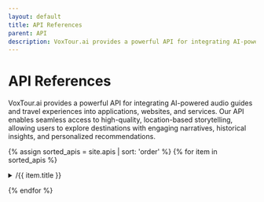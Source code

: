 ```yaml
---
layout: default
title: API References
parent: API
description: VoxTour.ai provides a powerful API for integrating AI-powered audio guides and travel experiences into applications, websites, and services. Our API enables seamless access to high-quality, location-based storytelling, allowing users to explore destinations with engaging narratives, historical insights, and personalized recommendations.
---
```


# API References

VoxTour.ai provides a powerful API for integrating AI-powered audio guides and travel experiences into applications, websites, and services. Our API enables seamless access to high-quality, location-based storytelling, allowing users to explore destinations with engaging narratives, historical insights, and personalized recommendations.

{% assign sorted_apis = site.apis | sort: 'order' %}
{% for item in sorted_apis %}

<details>
    <summary>/{{ item.title }}</summary>
    <div class="api-url-box"><span>POST</span> https://api.voxtour.ai/v1/{{ item.title }}</div>
    {{item.content}}
    <a href=""><img alt="Share" src="/assets/images/share-icon-20x20.jpg"></a> 
</details>

{% endfor %}